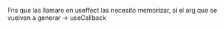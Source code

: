 

Fns que las llamare en useffect las necesito memorizar, si el arg que se vuelvan a generar -> useCallback

